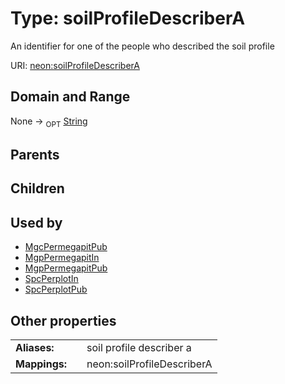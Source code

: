 
# Type: soilProfileDescriberA


An identifier for one of the people who described the soil profile

URI: [neon:soilProfileDescriberA](https://data.neonscience.org/soilProfileDescriberA)


## Domain and Range

None ->  <sub>OPT</sub> [String](types/String.md)

## Parents


## Children


## Used by

 * [MgcPermegapitPub](MgcPermegapitPub.md)
 * [MgpPermegapitIn](MgpPermegapitIn.md)
 * [MgpPermegapitPub](MgpPermegapitPub.md)
 * [SpcPerplotIn](SpcPerplotIn.md)
 * [SpcPerplotPub](SpcPerplotPub.md)

## Other properties

|  |  |  |
| --- | --- | --- |
| **Aliases:** | | soil profile describer a |
| **Mappings:** | | neon:soilProfileDescriberA |

